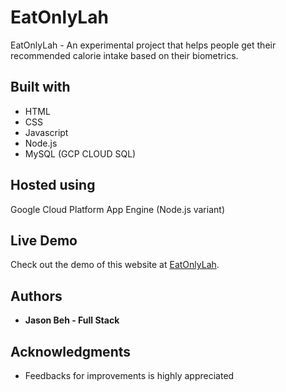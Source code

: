 # EatOnlyLah

EatOnlyLah - An experimental project that helps people get their recommended calorie intake based on their biometrics.

## Built with

- HTML
- CSS
- Javascript
- Node.js
- MySQL (GCP CLOUD SQL)

## Hosted using

Google Cloud Platform App Engine (Node.js variant)

## Live Demo

Check out the demo of this website at [EatOnlyLah](https://cosmic-tensor-220415.appspot.com).

## Authors

- **Jason Beh - Full Stack**

## Acknowledgments

- Feedbacks for improvements is highly appreciated
